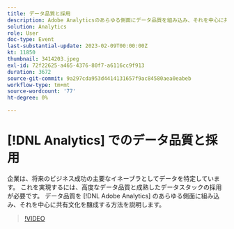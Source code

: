 ```yaml
---
title: データ品質と採用
description: Adobe Analyticsのあらゆる側面にデータ品質を組み込み、それを中心に共有文化を醸成する方法を説明します。
solution: Analytics
role: User
doc-type: Event
last-substantial-update: 2023-02-09T00:00:00Z
kt: 11850
thumbnail: 3414203.jpeg
exl-id: 72f22625-a465-4376-80f7-a6116cc9f913
duration: 3672
source-git-commit: 9a297cda953d4414131657f9ac84580aea0eabeb
workflow-type: tm+mt
source-wordcount: '77'
ht-degree: 0%

---
```


# [!DNL Analytics] でのデータ品質と採用

企業は、将来のビジネス成功の主要なイネーブラとしてデータを特定しています。 これを実現するには、高度なデータ品質と成熟したデータスタックの採用が必要です。 データ品質を [!DNL Adobe Analytics] のあらゆる側面に組み込み、それを中心に共有文化を醸成する方法を説明します。

>[!VIDEO](https://video.tv.adobe.com/v/3414203/?quality=12&learn=on)
